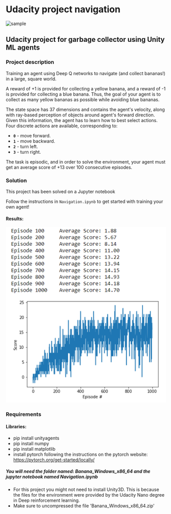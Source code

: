 # Udacity project navigation

![sample](./images/banana-collector.gif)

## Udacity project for garbage collector using Unity ML agents

### Project description

Training an agent using Deep Q networks to navigate (and collect bananas!) in a large, square world. 

A reward of +1 is provided for collecting a yellow banana, and a reward of -1 is provided for collecting a blue banana.  Thus, the goal of your agent is to collect as many yellow bananas as possible while avoiding blue bananas.  

The state space has 37 dimensions and contains the agent's velocity, along with ray-based perception of objects around agent's forward direction.  Given this information, the agent has to learn how to best select actions.  Four discrete actions are available, corresponding to:
- **`0`** - move forward.
- **`1`** - move backward.
- **`2`** - turn left.
- **`3`** - turn right.

The task is episodic, and in order to solve the environment, your agent must get an average score of +13 over 100 consecutive episodes.


### Solution

This project has been solved on a Jupyter notebook 

Follow the instructions in `Navigation.ipynb` to get started with training your own agent!  

#### Results:
![results](./images/results.PNG)


### Requirements
#### Libraries:
* pip install unityagents
* pip install numpy
* pip install matplotlib
* install pytorch following the instructions on the pytorch website: https://pytorch.org/get-started/locally/

##### You will need the folder named: Banana_Windows_x86_64 and the jupyter notebook named Navigation.ipynb

* For this project you might not need to install Unity3D. This is because the files for the environment were provided by the Udacity Nano degree in Deep reinforcement learning.
* Make sure to uncompressed the file 'Banana_Windows_x86_64.zip'


